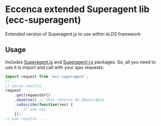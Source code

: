 # Eccenca extended Superagent lib (ecc-superagent)

Extended version of Superagent.js to use within eLDS framework

## Usage

Includes [Superagent.js](https://github.com/visionmedia/superagent) and [Superagent-rx](https://github.com/yamalight/superagent-rx) packages.
So, all you need to use it is import and call with your ajax requests:

```js
import request from 'ecc-superagent';
// ...
// parse results
request
    .get(requestUrl)
    .observe() // this returns Rx.Observable
    .subscribe(function(res) {
        // use res
    });
// use results ...
```
